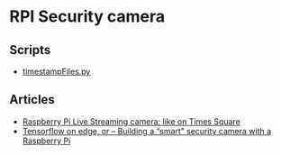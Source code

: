 # RPI Security camera

## Scripts

- [timestampFiles.py](https://github.com/jepoirrier/miscScripts/blob/master/timestampFiles.py)

## Articles

- [Raspberry Pi Live Streaming camera: like on Times Square](https://lackedit.net/raspberry-pi-surveillance-camera-outperforms-existing-solutions-for-less/)
- [Tensorflow on edge, or – Building a “smart” security camera with a Raspberry Pi](https://chollinger.com/blog/2019/12/tensorflow-on-edge-or-building-a-smart-security-camera-with-a-raspberry-pi/)
